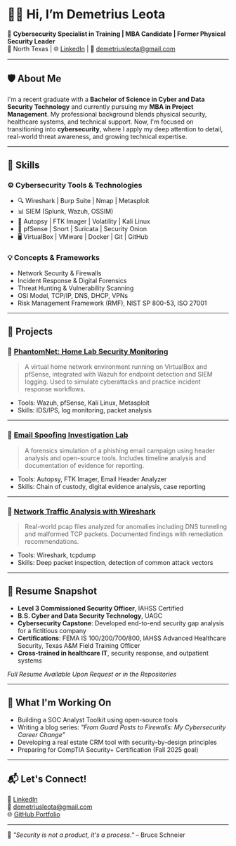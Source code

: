 # 👋🏽 Hi, I’m Demetrius Leota

🎯 **Cybersecurity Specialist in Training | MBA Candidate | Former Physical Security Leader**  
📍 North Texas | 🌐 [LinkedIn](https://www.linkedin.com/in/demetriusleota) | 📧 demetriusleota@gmail.com

---

## 🛡️ About Me

I'm a recent graduate with a **Bachelor of Science in Cyber and Data Security Technology** and currently pursuing my **MBA in Project Management**. My professional background blends physical security, healthcare systems, and technical support. Now, I'm focused on transitioning into **cybersecurity**, where I apply my deep attention to detail, real-world threat awareness, and growing technical expertise.

---

## 🧠 Skills

### ⚙️ Cybersecurity Tools & Technologies

- 🔍 Wireshark | Burp Suite | Nmap | Metasploit
- 📊 SIEM (Splunk, Wazuh, OSSIM)
- 🧰 Autopsy | FTK Imager | Volatility | Kali Linux
- 🔐 pfSense | Snort | Suricata | Security Onion
- 🖥️ VirtualBox | VMware | Docker | Git | GitHub

### 💡 Concepts & Frameworks

- Network Security & Firewalls  
- Incident Response & Digital Forensics  
- Threat Hunting & Vulnerability Scanning  
- OSI Model, TCP/IP, DNS, DHCP, VPNs  
- Risk Management Framework (RMF), NIST SP 800-53, ISO 27001  

---

## 📁 Projects

### 🔐 [PhantomNet: Home Lab Security Monitoring](https://github.com/demetriusleota/phantomnet)
> A virtual home network environment running on VirtualBox and pfSense, integrated with Wazuh for endpoint detection and SIEM logging. Used to simulate cyberattacks and practice incident response workflows.

- Tools: Wazuh, pfSense, Kali Linux, Metasploit
- Skills: IDS/IPS, log monitoring, packet analysis

---

### 🧪 [Email Spoofing Investigation Lab](https://github.com/demetriusleota/email-spoofing-lab)
> A forensics simulation of a phishing email campaign using header analysis and open-source tools. Includes timeline analysis and documentation of evidence for reporting.

- Tools: Autopsy, FTK Imager, Email Header Analyzer
- Skills: Chain of custody, digital evidence analysis, case reporting

---

### 🔎 [Network Traffic Analysis with Wireshark](https://github.com/demetriusleota/wireshark-analysis)
> Real-world pcap files analyzed for anomalies including DNS tunneling and malformed TCP packets. Documented findings with remediation recommendations.

- Tools: Wireshark, tcpdump
- Skills: Deep packet inspection, detection of common attack vectors

---

## 📄 Resume Snapshot

- **Level 3 Commissioned Security Officer**, IAHSS Certified
- **B.S. Cyber and Data Security Technology**, UAGC
- **Cybersecurity Capstone**: Developed end-to-end security gap analysis for a fictitious company
- **Certifications**: FEMA IS 100/200/700/800, IAHSS Advanced Healthcare Security, Texas A&M Field Training Officer
- **Cross-trained in healthcare IT**, security response, and outpatient systems

*Full Resume Available Upon Request or in the Repositories*

---

## 🚧 What I'm Working On

- Building a SOC Analyst Toolkit using open-source tools  
- Writing a blog series: _"From Guard Posts to Firewalls: My Cybersecurity Career Change"_  
- Developing a real estate CRM tool with security-by-design principles  
- Preparing for CompTIA Security+ Certification (Fall 2025 goal)

---

## 📬 Let's Connect!

💼 [LinkedIn](https://www.linkedin.com/in/demetriusleota)  
📧 demetriusleota@gmail.com  
🌐 [GitHub Portfolio](https://github.com/demetriusleota)  

---

🧠 _"Security is not a product, it's a process."_ – Bruce Schneier